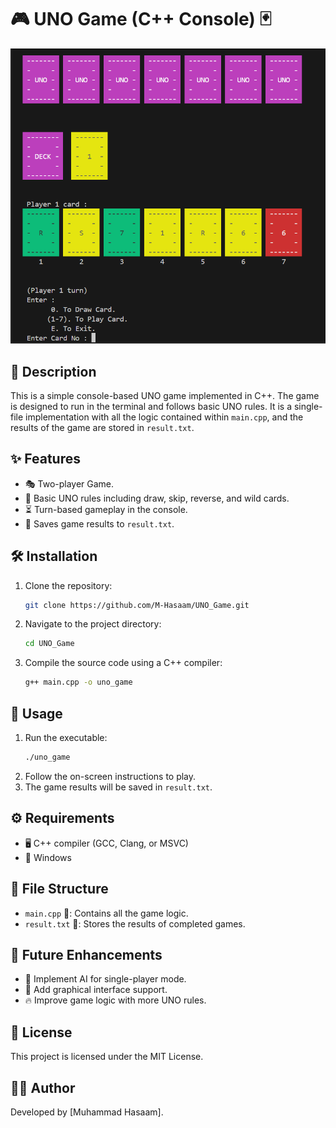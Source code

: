 # 🎮 UNO Game (C++ Console) 🃏

![UNO Game Preview](preview/UNO_preveiw.png)

## 📌 Description
This is a simple console-based UNO game implemented in C++. The game is designed to run in the terminal and follows basic UNO rules. It is a single-file implementation with all the logic contained within `main.cpp`, and the results of the game are stored in `result.txt`.

## ✨ Features
- 🎭 Two-player Game.
- 🔄 Basic UNO rules including draw, skip, reverse, and wild cards.
- ⏳ Turn-based gameplay in the console.
- 📝 Saves game results to `result.txt`.

## 🛠 Installation
1. Clone the repository:
   ```sh
   git clone https://github.com/M-Hasaam/UNO_Game.git
   ```
2. Navigate to the project directory:
   ```sh
   cd UNO_Game
   ```
3. Compile the source code using a C++ compiler:
   ```sh
   g++ main.cpp -o uno_game
   ```

## 🚀 Usage
1. Run the executable:
   ```sh
   ./uno_game
   ```
2. Follow the on-screen instructions to play.
3. The game results will be saved in `result.txt`.

## ⚙ Requirements
- 🖥 C++ compiler (GCC, Clang, or MSVC)
- 🏁 Windows

## 📂 File Structure
- `main.cpp` 📜: Contains all the game logic.
- `result.txt` 📝: Stores the results of completed games.

## 🚧 Future Enhancements
- 🤖 Implement AI for single-player mode.
- 🎨 Add graphical interface support.
- 🔥 Improve game logic with more UNO rules.

## 📜 License
This project is licensed under the MIT License.

## 👨‍💻 Author
Developed by [Muhammad Hasaam].


